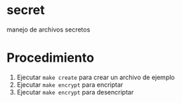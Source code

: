 # secret
manejo de archivos secretos

# Procedimiento
1. Ejecutar `make create` para crear un archivo de ejemplo
1. Ejecutar `make encrypt` para encriptar
1. Ejecutar `make encrypt` para desencriptar
